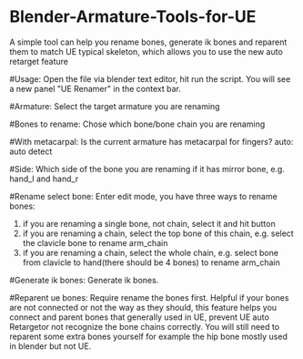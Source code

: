 # Blender-Armature-Tools-for-UE
A simple tool can help you rename bones, generate ik bones and reparent them to match UE typical skeleton, which allows you to use the new auto retarget feature

#Usage:
Open the file via blender text editor, hit run the script.
You will see a new panel "UE Renamer" in the context bar.

#Armature:
  Select the target armature you are renaming

#Bones to rename:
  Chose which bone/bone chain you are renaming

#With metacarpal:
  Is the current armature has metacarpal for fingers?
  auto: auto detect

#Side:
  Which side of the bone you are renaming if it has mirror bone, e.g. hand_l and hand_r

#Rename select bone:
  Enter edit mode, you have three ways to rename bones:
  1. if you are renaming a single bone, not chain, select it and hit button
  2. if you are renaming a chain, select the top bone of this chain, e.g. select the clavicle bone to rename arm_chain
  3. if you are renaming a chain, select the whole chain, e.g. select bone from clavicle to hand(there should be 4 bones) to rename arm_chain

#Generate ik bones:
  Generate ik bones.

#Reparent ue bones:
  Require rename the bones first.
  Helpful if your bones are not connected or not the way as they should, 
  this feature helps you connect and parent bones that generally used in UE, prevent UE auto Retargetor not recognize the bone chains correctly.
  You will still need to reparent some extra bones yourself for example the hip bone mostly used in blender but not UE.
